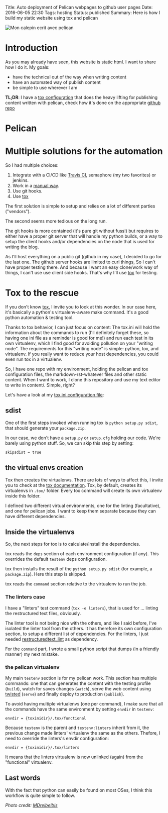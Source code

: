 Title: Auto deployment of Pelican webpages to github user pages
Date: 2016-06-05 22:30
Tags: hosting
Status: published
Summary: Here is how I build my static website using tox and pelican

![Mon calepin ecrit avec pelican]({filename}/images/pelican.jpg)

# Introduction

As you may already have seen, this website is static html. I want to share how I do it.
My goals:

- have the technical out of the way when writing content
- have an automated way of publish content
- be simple to use wherever I am

**TL;DR**: I have a [tox configuration][tox.ini] that does the heavy lifting for publishing content written with pelican, check how it's done on the appropriate [github repo](https://github.com/evrardjp/evrardjp.github.io-sources/)

# Pelican

# Multiple solutions for the automation

So I had multiple choices:

1. Integrate with a CI/CD like [Travis CI](http://zonca.github.io/2013/09/automatically-build-pelican-and-publish-to-github-pages.html), semaphore (my two favorites) or jenkins.
2. Work in a [manual way](http://mathamy.com/migrating-to-github-pages-using-pelican.html).
3. Use git hooks.
4. Use [tox][tox]

The first solution is simple to setup and relies on a lot of different parties ("vendors").

The second seems more tedious on the long run.

The git hooks is more contained (it's pure git without fuss!) but requires to either have a proper git server that will handle my python builds, or a way to setup the client hooks and/or dependencies on the node that is used for writing the blog.

As I'll host everything on a public git (github in my case), I decided to go for the last one. The github server hooks are limited to curl things, So I can't have proper testing there. And because I want an easy clone/work way of things, I can't use use client side hooks. That's why I'll use [tox][tox] for testing.

# Tox to the rescue

If you don't know [tox][tox], I invite you to look at this wonder. In our case here, it's basically a python's virtualenv-aware make command. It's a good python automation & testing tool.

Thanks to tox behavior, I can just focus on content: The tox.ini will hold the information about the commands to run (I'll definitely forget these, so having one ini file as a reminder is good for me!) and run each test in its own virtualenv, which I find good for avoiding pollution on your "writing node".
The requirements for this "writing node" is simple: python, tox, and virtualenv.
If you really want to reduce your host dependencies, you could even run tox in a virtualenv.

So, I have one repo with my environment, holding the pelican and tox configuration files, the markdown-rst-whatever files and other static content.
When I want to work, I clone this repository and use my text editor to write in content/. Simple, right?

Let's have a look at my [tox.ini configuration file][tox.ini]:

## sdist

One of the first steps invoked when running tox is ``python setup.py sdist``, that should generate your `package.zip`.

In our case, we don't have a `setup.py` or `setup.cfg` holding our code. We're barely using python stuff.
So, we can skip this step by setting:

    skipsdist = true

## the virtual envs creation

Tox then creates the virtualenvs. There are lots of ways to affect this, I invite you to check at the [tox documentation][tox].
Tox, by default, creates its virtualenvs in `.tox/` folder. Every tox command will create its own virtualenv inside this folder.

I defined two different virtual environments, one for the linting (facultative), and one for pelican jobs. I want to keep them separate because they can have different dependencies.

## Inside the virtualenvs

So, the next steps for tox is to calculate/install the dependencies.

tox reads the `deps` section of each environment configuration (if any). This overrides the default `testenv` deps configuration.

tox then installs the result of the ``python setup.py sdist`` (for example, a `package.zip`). Here this step is skipped.

tox reads the `command` section relative to the virtualenv to run the job.

### The linters case

I have a "linters" test command (``tox -e linters``), that is used for ... linting the restructured text files, obviously.

The linter tool is not being nice with the others, and like I said before, I've isolated the linter tool from the others. It has therefore its own configuration section, to setup a different list of dependencies. For the linters, I just needed [restructuredtext_lint](https://pypi.python.org/pypi/restructuredtext_lint) as dependency.

For the `command` part, I wrote a small python script that dumps (in a friendly manner) my next mistake.

### the pelican virtualenv

My main `testenv` section is for my pelican work. This section has multiple commands: one that can generates the content with the testing profile (`build`), watch for saves changes (`watch`), serve the web content using [twisted][twisted] (`serve`) and finally deploy to production (`publish`).

To avoid having multiple virtualenvs (one per command), I make sure that all the commands have the same environment by setting `envdir` in `testenv`:

    envdir = {toxinidir}/.tox/functional

Because `testenv` is the parent and `testenv:linters` inherit from it, the previous change made linters' virtualenv the same as the others.
Thefore, I need to override the linters's envdir configuration:

    envdir = {toxinidir}/.tox/linters

It means that the linters virtualenv is now unlinked (again) from the "functional" virtualenv.

## Last words

With the fact that python can easily be found on most OSes, I think this workflow is quite simple to follow.

[tox]:https://tox.readthedocs.io/en/latest/
[tox.ini]:https://github.com/evrardjp/evrardjp.github.io-sources/blob/9ae74fd7b532ca33c2aa14cbcd79a4d704bd802a/tox.ini
[twisted]:https://twistedmatrix.com/trac/

*Photo credit: [MDreibelbis](https://www.flickr.com/photos/68704638@N04/26835201760)*
